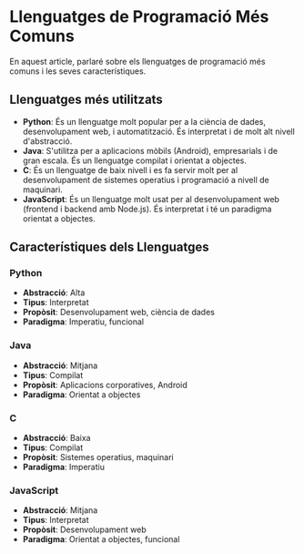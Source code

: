 # Llenguatges de Programació Més Comuns

En aquest article, parlaré sobre els llenguatges de programació més comuns i les seves característiques.

## Llenguatges més utilitzats

- **Python**: És un llenguatge molt popular per a la ciència de dades, desenvolupament web, i automatització. És interpretat i de molt alt nivell d'abstracció.
- **Java**: S'utilitza per a aplicacions mòbils (Android), empresarials i de gran escala. És un llenguatge compilat i orientat a objectes.
- **C**: És un llenguatge de baix nivell i es fa servir molt per al desenvolupament de sistemes operatius i programació a nivell de maquinari.
- **JavaScript**: És un llenguatge molt usat per al desenvolupament web (frontend i backend amb Node.js). És interpretat i té un paradigma orientat a objectes.

## Característiques dels Llenguatges

### Python
- **Abstracció**: Alta
- **Tipus**: Interpretat
- **Propòsit**: Desenvolupament web, ciència de dades
- **Paradigma**: Imperatiu, funcional

### Java
- **Abstracció**: Mitjana
- **Tipus**: Compilat
- **Propòsit**: Aplicacions corporatives, Android
- **Paradigma**: Orientat a objectes

### C
- **Abstracció**: Baixa
- **Tipus**: Compilat
- **Propòsit**: Sistemes operatius, maquinari
- **Paradigma**: Imperatiu

### JavaScript
- **Abstracció**: Mitjana
- **Tipus**: Interpretat
- **Propòsit**: Desenvolupament web
- **Paradigma**: Orientat a objectes, funcional
